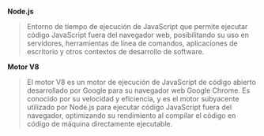 **Node.js**
>   Entorno de tiempo de ejecución de JavaScript que permite ejecutar código JavaScript fuera del navegador web, posibilitando su uso en servidores, herramientas de línea de comandos, aplicaciones de escritorio y otros contextos de desarrollo de software.

**Motor V8**
>   El motor V8 es un motor de ejecución de JavaScript de código abierto desarrollado por Google para su navegador web Google Chrome. Es conocido por su velocidad y eficiencia, y es el motor subyacente utilizado por Node.js para ejecutar código JavaScript fuera del navegador, optimizando su rendimiento al compilar el código en código de máquina directamente ejecutable.


